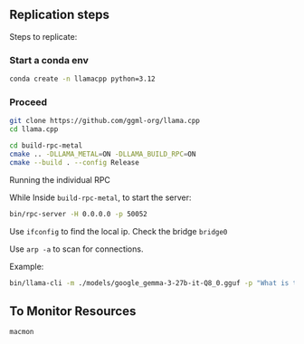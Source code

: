 
## Replication steps
Steps to replicate:

### Start a conda env

```bash
conda create -n llamacpp python=3.12
```

### Proceed


```bash
git clone https://github.com/ggml-org/llama.cpp
cd llama.cpp
```

```bash
cd build-rpc-metal
cmake .. -DLLAMA_METAL=ON -DLLAMA_BUILD_RPC=ON
cmake --build . --config Release
```

Running the individual RPC

While Inside `build-rpc-metal`, to start the server:

```bash
bin/rpc-server -H 0.0.0.0 -p 50052
```

Use `ifconfig` to find the local ip. Check the bridge `bridge0`

Use `arp -a` to scan for connections.

Example:
```bash
bin/llama-cli -m ./models/google_gemma-3-27b-it-Q8_0.gguf -p "What is the meaning of life?" --repeat-penalty 1.0 -n 64 --rpc 169.254.155.178:50052,169.254.191.140:50052 -ngl 99
```

## To Monitor Resources

```bash
macmon
```